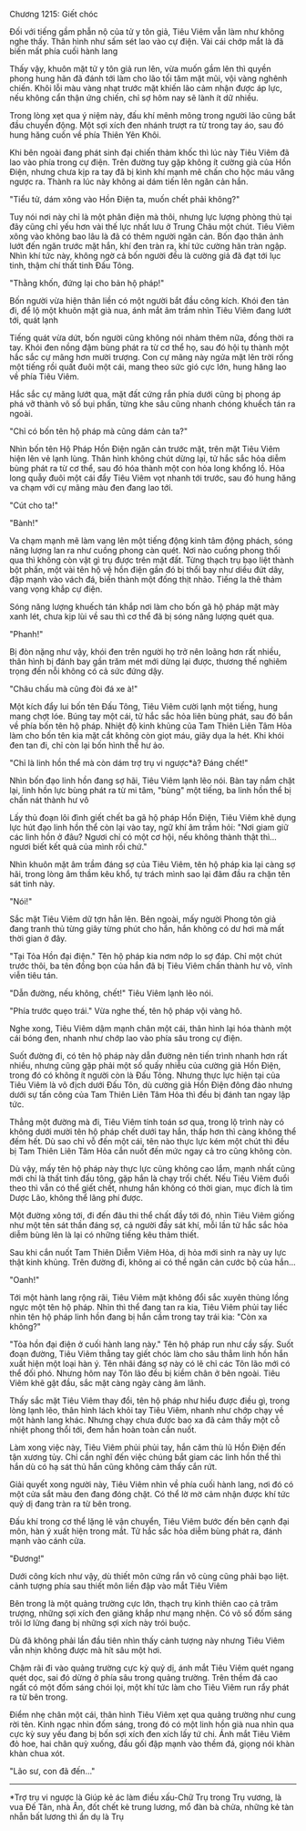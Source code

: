 




Chương 1215: Giết chóc


Đối với tiếng gầm phẫn nộ của tử y tôn giả, Tiêu Viêm vẫn làm như không nghe thấy. Thân hình như sấm sét lao vào cự điện. Vài cái chớp mắt là đã biến mất phía cuối hành lang

Thấy vậy, khuôn mặt tử y tôn giả run lên, vừa muốn gầm lên thì quyền phong hung hãn đã đánh tới làm cho lão tối tăm mặt mũi, vội vàng nghênh chiến. Khôi lỗi màu vàng nhạt trước mặt khiến lão cảm nhận được áp lực, nếu không cẩn thận ứng chiến, chỉ sợ hôm nay sẽ lành ít dữ nhiều.

Trong lòng xẹt qua ý niệm này, đấu khí mênh mông trong người lão cũng bắt đầu chuyển động. Một sợi xích đen nhánh trượt ra từ trong tay áo, sau đó hung hăng cuốn về phía Thiên Yên Khôi.

Khi bên ngoài đang phát sinh đại chiến thảm khốc thì lúc này Tiêu Viêm đã lao vào phía trong cự điện. Trên đường tuy gặp không ít cường già của Hồn Điện, nhưng chưa kịp ra tay đã bị kình khí mạnh mẽ chấn cho hộc máu văng ngược ra. Thành ra lúc này không ai dám tiến lên ngăn cản hắn.

"Tiểu tử, dám xông vào Hồn Điện ta, muốn chết phải không?"

Tuy nói nơi này chỉ là một phân điện mà thôi, nhưng lực lượng phòng thủ tại đây cũng chỉ yếu hơn vài thế lực nhất lưu ở Trung Châu một chút. Tiêu Viêm xông vào không bao lâu là đã có thêm người ngăn cản. Bốn đạo thân ảnh lướt đến ngăn trước mặt hắn, khí đen tràn ra, khí tức cường hãn tràn ngập. Nhìn khí tức này, không ngờ cả bốn người đều là cường giả đã đạt tới lục tinh, thậm chí thất tinh Đấu Tông.

"Thằng khốn, đứng lại cho bản hộ pháp!"

Bốn người vừa hiện thân liền có một người bắt đầu công kích. Khói đen tản đi, để lộ một khuôn mặt già nua, ánh mắt âm trầm nhìn Tiêu Viêm đang lướt tới, quát lạnh

Tiếng quát vừa dứt, bốn người cũng không nói nhảm thêm nữa, đồng thời ra tay. Khói đen nồng đậm bùng phát ra từ cơ thể họ, sau đó hội tụ thành một hắc sắc cự mãng hơn mười trượng. Con cự mãng này ngửa mặt lên trời rống một tiếng rồi quất đuôi một cái, mang theo sức gió cực lớn, hung hăng lao về phía Tiêu Viêm.

Hắc sắc cự mãng lướt qua, mặt đất cứng rắn phía dưới cũng bị phong áp phá vỡ thành vô số bụi phấn, từng khe sâu cũng nhanh chóng khuếch tán ra ngoài.

"Chỉ có bốn tên hộ pháp mà cũng dám cản ta?"

Nhìn bốn tên Hộ Pháp Hồn Điện ngăn cản trước mặt, trên mặt Tiêu Viêm hiện lên vẻ lạnh lùng. Thân hình không chút dừng lại, tử hắc sắc hỏa diễm bùng phát ra từ cơ thể, sau đó hóa thành một con hỏa long khổng lồ. Hỏa long quẫy đuôi một cái đẩy Tiêu Viêm vọt nhanh tới trước, sau đó hung hăng va chạm với cự mãng màu đen đang lao tới.

"Cút cho ta!"

"Bành!"

Va chạm mạnh mẽ làm vang lên một tiếng động kinh tâm động phách, sóng năng lượng lan ra như cuồng phong càn quét. Nơi nào cuồng phong thổi qua thì không còn vật gì trụ được trên mặt đất. Từng thạch trụ bạo liệt thành bột phấn, một vài tên hộ vệ hồn điện gần đó bị thổi bay như diều đứt dây, đập mạnh vào vách đá, biến thành một đống thịt nhão. Tiếng la thê thảm vang vọng khắp cự điện.

Sóng năng lượng khuếch tán khắp nơi làm cho bốn gã hộ pháp mặt mày xanh lét, chưa kịp lùi về sau thì cơ thể đã bị sóng năng lượng quét qua.

"Phanh!"

Bị đòn nặng như vậy, khói đen trên người họ trở nên loãng hơn rất nhiều, thân hình bị đánh bay gần trăm mét mới dừng lại được, thương thế nghiêm trọng đến nỗi không có cả sức đứng dậy.

"Châu chấu mà cũng đòi đá xe à!"

Một kích đẩy lui bốn tên Đấu Tông, Tiêu Viêm cười lạnh một tiếng, hung mang chợt lóe. Búng tay một cái, tử hắc sắc hỏa liên bùng phát, sau đó bắn về phía bốn tên hộ pháp. Nhiệt độ kinh khủng của Tam Thiên Liên Tâm Hỏa làm cho bốn tên kia mặt cắt không còn giọt máu, giãy dụa la hét. Khi khói đen tan đi, chỉ còn lại bốn hình thể hư ảo.

"Chỉ là linh hồn thể mà còn dám trợ trụ vi ngược*à? Đáng chết!"

Nhìn bốn đạo linh hồn đang sợ hãi, Tiêu Viêm lạnh lẽo nói. Bàn tay nắm chặt lại, linh hồn lực bùng phát ra từ mi tâm, "bùng" một tiếng, ba linh hồn thể bị chấn nát thành hư vô

Lấy thủ đoạn lôi đình giết chết ba gã hộ pháp Hồn Điện, Tiêu Viêm khẽ dụng lực hút đạo linh hồn thể còn lại vào tay, ngữ khí âm trầm hỏi: "Nơi giam giữ các linh hồn ở đâu? Ngươi chỉ có một cơ hội, nếu không thành thật thì… ngươi biết kết quả của mình rồi chứ."

Nhìn khuôn mặt âm trầm đáng sợ của Tiêu Viêm, tên hộ pháp kia lại càng sợ hãi, trong lòng âm thầm kêu khổ, tự trách mình sao lại đâm đầu ra chặn tên sát tinh này.

"Nói!"

Sắc mặt Tiêu Viêm dữ tợn hẳn lên. Bên ngoài, mấy người Phong tôn giả đang tranh thủ từng giây từng phút cho hắn, hắn không có dư hơi mà mất thời gian ở đây.

"Tại Tỏa Hồn đại điện." Tên hộ pháp kia nơm nớp lo sợ đáp. Chỉ một chút trước thôi, ba tên đồng bọn của hắn đã bị Tiêu Viêm chấn thành hư vô, vĩnh viễn tiêu tán.

"Dẫn đường, nếu không, chết!" Tiêu Viêm lạnh lẽo nói.

"Phía trước quẹo trái." Vừa nghe thế, tên hộ pháp vội vàng hô.

Nghe xong, Tiêu Viêm dậm mạnh chân một cái, thân hình lại hóa thành một cái bóng đen, nhanh như chớp lao vào phía sâu trong cự điện.

Suốt đường đi, có tên hộ pháp này dẫn đường nên tiến trình nhanh hơn rất nhiều, nhưng cũng gặp phải một số quấy nhiễu của cường giả Hồn Điện, trong đó có không ít người còn là Đấu Tông. Nhưng thực lực hiện tại của Tiêu Viêm là vô địch dưới Đấu Tôn, dù cường giả Hồn Điện đông đảo nhưng dưới sự tấn công của Tam Thiên Liên Tâm Hỏa thì đều bị đánh tan ngay lập tức.

Thẳng một đường mà đi, Tiêu Viêm tính toán sơ qua, trong lộ trình này có không dưới mười tên hộ pháp chết dưới tay hắn, thấp hơn thì càng không thể đếm hết. Dù sao chỉ vỗ đến một cái, tên nào thực lực kém một chút thì đều bị Tam Thiên Liên Tâm Hỏa cắn nuốt đến mức ngay cả tro cũng không còn.

Dù vậy, mấy tên hộ pháp này thực lực cũng không cao lắm, mạnh nhất cũng mới chỉ là thất tinh đấu tông, gặp hắn là chạy trối chết. Nếu Tiêu Viêm đuổi theo thì vẫn có thể giết chết, nhưng hắn không có thời gian, mục đích là tìm Dược Lão, không thể lãng phí được.

Một đường xông tới, đi đến đâu thi thể chất đầy tới đó, nhìn Tiêu Viêm giống như một tên sát thần đáng sợ, cả người đầy sát khí, mỗi lần tử hắc sắc hỏa diễm bùng lên là lại có những tiếng kêu thảm thiết.

Sau khi cắn nuốt Tam Thiên Diễm Viêm Hỏa, dị hỏa mới sinh ra này uy lực thật kinh khủng. Trên đường đi, không ai có thể ngăn cản cước bộ của hắn…

"Oanh!"

Tới một hành lang rộng rãi, Tiêu Viêm mặt không đổi sắc xuyên thủng lồng ngực một tên hộ pháp. Nhìn thì thể đang tan ra kia, Tiêu Viêm phủi tay liếc nhìn tên hộ pháp linh hồn đang bị hắn cầm trong tay trái kia: "Còn xa không?"

"Tỏa hồn đại điện ở cuối hành lang này." Tên hộ pháp run như cầy sấy. Suốt đoạn đường, Tiêu Viêm thẳng tay giết chóc làm cho sâu thẳm linh hồn hắn xuất hiện một loại hàn ý. Tên nhãi đáng sợ này có lẽ chỉ các Tôn lão mới có thể đối phó. Nhưng hôm nay Tôn lão đều bị kiềm chân ở bên ngoài. Tiêu Viêm khẽ gật đầu, sắc mặt càng ngày càng âm lãnh.

Thấy sắc mặt Tiêu Viêm thay đổi, tên hộ pháp như hiểu được điều gì, trong lòng lạnh lẽo, thân hình lách khỏi tay Tiêu Viêm, nhanh như chớp chạy về một hành lang khác. Nhưng chạy chưa được bao xa đã cảm thấy một cỗ nhiệt phong thổi tới, đem hắn hoàn toàn cắn nuốt.

Làm xong việc này, Tiêu Viêm phủi phủi tay, hắn căm thù lũ Hồn Điện đến tận xương tủy. Chỉ cần nghĩ đến việc chúng bắt giam các linh hồn thể thì hắn dù có hạ sát thủ hắn cũng không cảm thấy cắn rứt.

Giải quyết xong người này, Tiêu Viêm nhìn về phía cuối hành lang, nơi đó có một cửa sắt màu đen đang đóng chặt. Có thể lờ mờ cảm nhận được khí tức quỷ dị đang tràn ra từ bên trong.

Đấu khí trong cơ thể lặng lẽ vận chuyển, Tiêu Viêm bước đến bên cạnh đại môn, hàn ý xuất hiện trong mắt. Tử hắc sắc hỏa diễm bùng phát ra, đánh mạnh vào cánh cửa.

"Đương!"

Dưới công kích như vậy, dù thiết môn cứng rắn vô cùng cũng phải bạo liệt. cảnh tượng phía sau thiết môn liền đập vào mắt Tiêu Viêm

Bên trong là một quảng trường cực lớn, thạch trụ kình thiên cao cả trăm trượng, những sợi xích đen giăng khắp như mạng nhện. Có vô số đốm sáng trôi lơ lửng đang bị những sợi xích này trói buộc.

Dù đã không phải lần đầu tiên nhìn thấy cảnh tượng này nhưng Tiêu Viêm vẫn nhịn không được mà hít sâu một hơi.

Chậm rãi đi vào quảng trường cực kỳ quỷ dị, ánh mắt Tiêu Viêm quét ngang quét dọc, sai đó dừng ở phía sâu trong quảng trường. Trên thềm đá cao ngất có một đốm sáng chói lọi, một khí tức làm cho Tiêu Viêm run rẩy phát ra từ bên trong.

Điểm nhẹ chân một cái, thân hình Tiêu Viêm xẹt qua quảng trường như cung rời tên. Kinh ngạc nhìn đốm sáng, trong đó có một linh hồn già nua nhìn qua cực kỳ suy yếu đang bị bốn sợi xích đen xích lấy tứ chi. Ánh mắt Tiêu Viêm đỏ hoe, hai chân quỳ xuống, đầu gối đập mạnh vào thềm đá, giọng nói khàn khàn chua xót.

"Lão sư, con đã đến…"

----------------------------------------------

*Trợ trụ vi ngược là Giúp kẻ ác làm điều xấu-Chữ Trụ trong Trụ vương, là vua Đế Tân, nhà Ân, đốt chết kẻ trung lương, mổ đàn bà chửa, những kẻ tàn nhẫn bất lương thì ẩn dụ là Trụ




